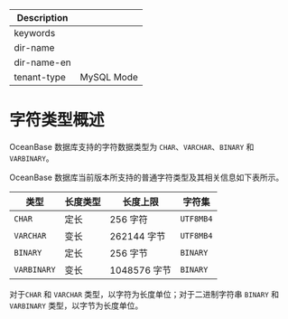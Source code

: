 | Description   |                 |
|---------------|-----------------|
| keywords      |                 |
| dir-name      |                 |
| dir-name-en   |                 |
| tenant-type   | MySQL Mode      |

# 字符类型概述

OceanBase 数据库支持的字符数据类型为 `CHAR`、`VARCHAR`、`BINARY` 和 `VARBINARY`。

OceanBase 数据库当前版本所支持的普通字符类型及其相关信息如下表所示。

|     类型      | 长度类型 |   长度上限   |    字符集    |
|-------------|------|----------|-----------|
| `CHAR`      | 定长   | 256 字符   | `UTF8MB4` |
| `VARCHAR`   | 变长   | 262144 字节 | `UTF8MB4` |
| `BINARY`    | 定长   | 256 字节   | `BINARY`  |
| `VARBINARY` | 变长   | 1048576 字节 | `BINARY`  |

对于`CHAR` 和 `VARCHAR` 类型，以字符为长度单位；对于二进制字符串 `BINARY` 和 `VARBINARY` 类型，以字节为长度单位。
